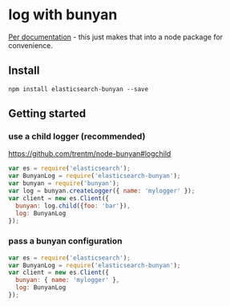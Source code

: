 # log with bunyan

[Per documentation](https://www.elastic.co/guide/en/elasticsearch/client/javascript-api/current/logging.html#_bunyan_example) - this just makes that into a node package for convenience.

## Install

```shell
npm install elasticsearch-bunyan --save
```

## Getting started

### use a child logger (recommended)

https://github.com/trentm/node-bunyan#logchild

```js
var es = require('elasticsearch');
var BunyanLog = require('elasticsearch-bunyan');
var bunyan = require('bunyan');
var log = bunyan.createLogger({ name: 'mylogger' });
var client = new es.Client({
  bunyan: log.child({foo: 'bar'}),
  log: BunyanLog
});
```

### pass a bunyan configuration

```js
var es = require('elasticsearch');
var BunyanLog = require('elasticsearch-bunyan');
var client = new es.Client({
  bunyan: { name: 'mylogger' },
  log: BunyanLog
});
```


